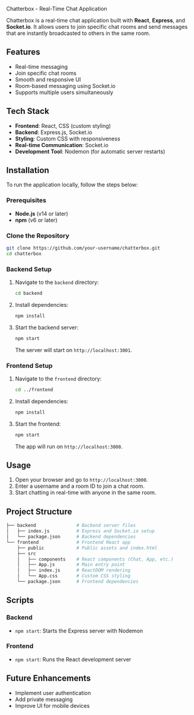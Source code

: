  Chatterbox - Real-Time Chat Application

Chatterbox is a real-time chat application built with **React**, **Express**, and **Socket.io**. It allows users to join specific chat rooms and send messages that are instantly broadcasted to others in the same room.

## Features

- Real-time messaging
- Join specific chat rooms
- Smooth and responsive UI
- Room-based messaging using Socket.io
- Supports multiple users simultaneously

## Tech Stack

- **Frontend**: React, CSS (custom styling)
- **Backend**: Express.js, Socket.io
- **Styling**: Custom CSS with responsiveness
- **Real-time Communication**: Socket.io
- **Development Tool**: Nodemon (for automatic server restarts)

## Installation

To run the application locally, follow the steps below:

### Prerequisites

- **Node.js** (v14 or later)
- **npm** (v6 or later)

### Clone the Repository

```bash
git clone https://github.com/your-username/chatterbox.git
cd chatterbox
```

### Backend Setup

1. Navigate to the `backend` directory:
   ```bash
   cd backend
   ```
2. Install dependencies:
   ```bash
   npm install
   ```
3. Start the backend server:
   ```bash
   npm start
   ```
   The server will start on `http://localhost:3001`.

### Frontend Setup

1. Navigate to the `frontend` directory:
   ```bash
   cd ../frontend
   ```
2. Install dependencies:
   ```bash
   npm install
   ```
3. Start the frontend:
   ```bash
   npm start
   ```
   The app will run on `http://localhost:3000`.

## Usage

1. Open your browser and go to `http://localhost:3000`.
2. Enter a username and a room ID to join a chat room.
3. Start chatting in real-time with anyone in the same room.

## Project Structure

```bash
├── backend               # Backend server files
│   ├── index.js          # Express and Socket.io setup
│   └── package.json      # Backend dependencies
└── frontend              # Frontend React app
    ├── public            # Public assets and index.html
    ├── src
    │   ├── components    # React components (Chat, App, etc.)
    │   ├── App.js        # Main entry point
    │   ├── index.js      # ReactDOM rendering
    │   └── App.css       # Custom CSS styling
    └── package.json      # Frontend dependencies
```

## Scripts

### Backend

- `npm start`: Starts the Express server with Nodemon

### Frontend

- `npm start`: Runs the React development server

## Future Enhancements

- Implement user authentication
- Add private messaging
- Improve UI for mobile devices
